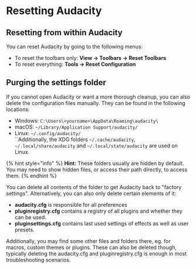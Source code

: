# Resetting Audacity

## Resetting from within Audacity

You can reset Audacity by going to the following menus:&#x20;

* To reset the toolbars only: **View -> Toolbars -> Reset Toolbars**
* To reset everything: **Tools -> Reset Configuration**

## Purging the settings folder

If you cannot open Audacity or want a more thorough cleanup, you can also delete the configuration files manually. They can be found in the following locations:

* Windows: `C:\Users\<yourname>\AppData\Roaming\audacity\`
* macOS: `~/Library/Application Support/audacity/`
* Linux: `~/.config/audacity/`\
  ``Additionally, the XDG folders `~/.cache/audacity`, `~/.local/share/audacity` and `~/.local/state/audacity` are used on Linux.

{% hint style="info" %}
**Hint:** These folders usually are hidden by default. You may need to show hidden files, or access their path directly, to access them.
{% endhint %}

You can delete all contents of the folder to get Audacity back to "factory settings". Alternatively, you can also only delete certain elements of it:&#x20;

* **audacity.cfg** is responsible for all preferences
* **pluginregistry.cfg** contains a registry of all plugins and whether they can be used.&#x20;
* **pluginsettings.cfg** contains last used settings of effects as well as user presets.

Additionally, you may find some other files and folders there, eg. for macros, custom themes or plugins. These can also be deleted though, typically deleting the audacity.cfg and pluginregistry.cfg is enough in most troubleshooting scenarios.
